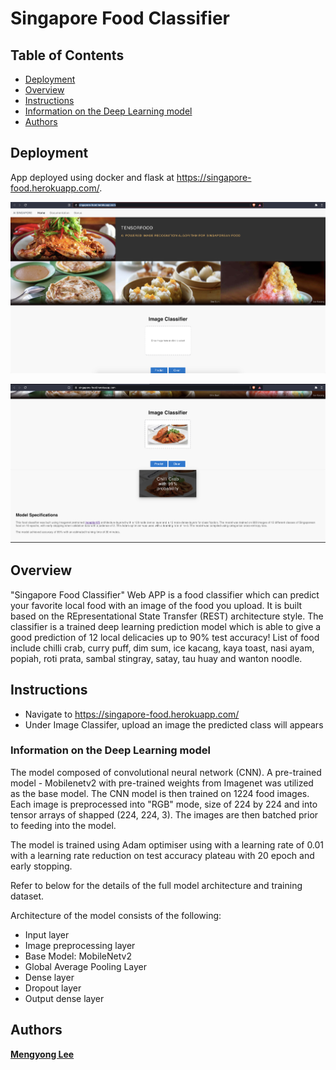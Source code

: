 # Singapore Food Classifier

## Table of Contents

- [Deployment](#deployment)
- [Overview](#overview)
- [Instructions](#Instructions)
- [Information on the Deep Learning model](#Information-on-the-Deep-Learning-model)
- [Authors](#author)

## Deployment
App deployed using docker and flask at https://singapore-food.herokuapp.com/.

![Cover page](img/app-coverpage.png?raw=true "Cover Page")

![Predictions](img/app-prediction.png?raw=true "Prediction")

## Overview
"Singapore Food Classifier" Web APP is a food classifier which can predict your favorite local food with an image of the food you upload. 
It is built based on the REpresentational State Transfer (REST) architecture style. 
The classifier is a trained deep learning prediction model which is able to give a good prediction of 12 local delicacies up to 90% test accuracy! 
List of food include chilli crab, curry puff, dim sum, ice kacang, kaya toast, nasi ayam, popiah, roti prata, sambal stingray, satay, tau huay and wanton noodle.


## Instructions 

- Navigate to https://singapore-food.herokuapp.com/
- Under Image Classifer, upload an image the predicted class will appears


### Information on the Deep Learning model

The model composed of convolutional neural network (CNN). A pre-trained model - Mobilenetv2 with pre-trained weights from Imagenet was utilized as the base model. 
The CNN model is then trained on 1224 food images. Each image is preprocessed into "RGB" mode, size of 224 by 224 and into tensor arrays of shapped (224, 224, 3). 
The images are then batched prior to feeding into the model. 

The model is trained using Adam optimiser using with a learning rate of 0.01 with a learning rate reduction on test accuracy plateau with 20 epoch and early stopping. 

Refer to below for the details of the full model architecture and training dataset.

Architecture of the model consists of the following:

- Input layer 
- Image preprocessing layer
- Base Model: MobileNetv2
- Global Average Pooling Layer
- Dense layer 
- Dropout layer
- Output dense layer


## Authors

**[Mengyong Lee](https://www.linkedin.com/in/mylee1/)**


